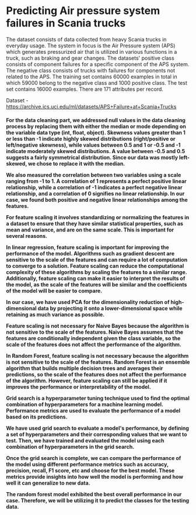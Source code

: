 <h1><b> Predicting Air pressure system failures in Scania trucks </b></h1>

 
The dataset consists of data collected from heavy Scania trucks in everyday usage. 
The system in focus is the Air Pressure system (APS) which generates pressurized air that is utilized in various functions in a truck, such as braking and gear changes.
The datasets' positive class consists of component failures for a specific component of the APS system. 
The negative class consists of trucks with failures for components not related to the APS. 
The training set contains 60000 examples in total in which 59000 belong to the negative class and 1000 positive class. 
The test set contains 16000 examples. There are 171 attributes per record.  

Dataset - https://archive.ics.uci.edu/ml/datasets/APS+Failure+at+Scania+Trucks

<h4>
 
For the data cleaning part,  we addressed null values in the data cleaning process by replacing them with either the median or mode depending on the variable 
data type (int, float, object). Skewness values greater than 1 or less than -1 indicate highly skewed distributions (right/positive or left/negative skewness),
while values between 0.5 and 1 or -0.5 and -1 indicate moderately skewed distributions. A value between -0.5 and 0.5 suggests a fairly symmetrical distribution.
Since our data was mostly left-skewed, we chose to replace it with the median.

We also measured the correlation between two variables using a scale ranging from -1 to 1. A correlation of 1 represents a perfect positive linear relationship,
while a correlation of -1 indicates a perfect negative linear relationship, and a correlation of 0 signifies no linear relationship. In our case, 
we found both positive and negative linear relationships among the features.

For feature scaling it involves standardizing or normalizing the features in a dataset to ensure that they have similar statistical properties, 
such as mean and variance, and are on the same scale. This is important for several reasons.

In linear regression, feature scaling is important for improving the performance of the model. 
Algorithms such as gradient descent are sensitive to the scale of the features and can require a lot of computation to converge to a solution. 
Feature scaling can reduce the computational complexity of these algorithms by scaling the features to a similar range. 
Additionally, feature scaling can make it easier to interpret the results of the model, as the scale of the features will be 
similar and the coefficients of the model will be easier to compare.

In our case, we have used PCA for the dimensionality reduction of high-dimensional data by projecting it onto a lower-dimensional 
space while retaining as much variance as possible.

Feature scaling is not necessary for Naive Bayes because the algorithm is not sensitive to the scale of the features.
Naive Bayes assumes that the features are conditionally independent given the class variable, so the scale of the features does not affect
the performance of the algorithm.

In Random Forest, feature scaling is not necessary because the algorithm is not sensitive to the scale of the features. 
Random Forest is an ensemble algorithm that builds multiple decision trees and averages their predictions, so the scale of the features does not affect
the performance of the algorithm. 
However, feature scaling can still be applied if it improves the performance or interpretability of the model.

Grid search is a hyperparameter tuning technique used to find the optimal combination of hyperparameters for a machine learning model. 
Performance metrics are used to evaluate the performance of a model based on its predictions.

We have used grid search to evaluate a model's performance, by defining a set of hyperparameters and their corresponding values that we want to test.
Then, we have trained and evaluated the model using each combination of hyperparameters in the grid search.

Once the grid search is complete, we can compare the performance of the model using different performance metrics 
such as accuracy, precision, recall, F1 score, etc and choose for the best model.
These metrics provide insights into how well the model is performing and how well it can generalize to new data.

The random forest model exhibited the best overall performance in our case. Therefore, we will be utilizing it to predict the classes for the testing data.

</h4>
